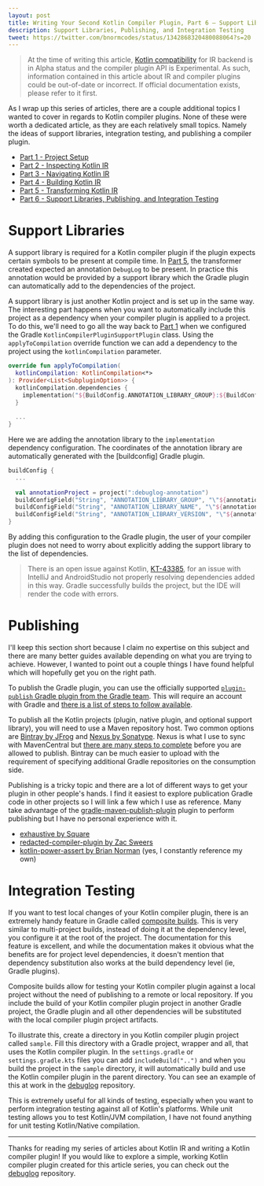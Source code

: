 ```yaml
---
layout: post
title: Writing Your Second Kotlin Compiler Plugin, Part 6 — Support Libraries, Publishing, and Integration Testing
description: Support Libraries, Publishing, and Integration Testing
tweet: https://twitter.com/bnormcodes/status/1342868320480088064?s=20
---
```


> At the time of writing this article, [Kotlin compatibility] for IR backend is in Alpha status and
> the compiler plugin API is Experimental. As such, information contained in this article about IR
> and compiler plugins could be out-of-date or incorrect. If official documentation exists, please
> refer to it first.

As I wrap up this series of articles, there are a couple additional topics I wanted to cover in
regards to Kotlin compiler plugins. None of these were worth a dedicated article, as they are each
relatively small topics. Namely the ideas of support libraries, integration testing, and publishing
a compiler plugin.

- [Part 1 - Project Setup][Part 1]
- [Part 2 - Inspecting Kotlin IR][Part 2]
- [Part 3 - Navigating Kotlin IR][Part 3]
- [Part 4 - Building Kotlin IR][Part 4]
- [Part 5 - Transforming Kotlin IR][Part 5]
- [Part 6 - Support Libraries, Publishing, and Integration Testing][Part 6]

# Support Libraries

A support library is required for a Kotlin compiler plugin if the plugin expects certain symbols to
be present at compile time. In [Part 5][part-5-transformer], the transformer created expected an
annotation `DebugLog` to be present. In practice this annotation would be provided by a support
library which the Gradle plugin can automatically add to the dependencies of the project.

A support library is just another Kotlin project and is set up in the same way. The interesting part
happens when you want to automatically include this project as a dependency when your compiler
plugin is applied to a project. To do this, we'll need to go all the way back to
[Part 1][part-1-gradle-plugin] when we configured the Gradle `KotlinCompilerPluginSupportPlugin`
class. Using the `applyToCompilation` override function we can add a dependency to the project using
the `kotlinCompilation` parameter.

```kotlin
override fun applyToCompilation(
  kotlinCompilation: KotlinCompilation<*>
): Provider<List<SubpluginOption>> {
  kotlinCompilation.dependencies {
    implementation("${BuildConfig.ANNOTATION_LIBRARY_GROUP}:${BuildConfig.ANNOTATION_LIBRARY_NAME}:${BuildConfig.ANNOTATION_LIBRARY_VERSION}")
  }
  
  ...
}
```

Here we are adding the annotation library to the `implementation` dependency configuration. The
coordinates of the annotation library are automatically generated with the [buildconfig] Gradle
plugin.

```kotlin
buildConfig {
  ...
  
  val annotationProject = project(":debuglog-annotation")
  buildConfigField("String", "ANNOTATION_LIBRARY_GROUP", "\"${annotationProject.group}\"")
  buildConfigField("String", "ANNOTATION_LIBRARY_NAME", "\"${annotationProject.name}\"")
  buildConfigField("String", "ANNOTATION_LIBRARY_VERSION", "\"${annotationProject.version}\"")
}
```

By adding this configuration to the Gradle plugin, the user of your compiler plugin does not need to
worry about explicitly adding the support library to the list of dependencies.

> There is an open issue against Kotlin, [KT-43385], for an issue with IntelliJ and AndroidStudio
> not properly resolving dependencies added in this way. Gradle successfully builds the project, but
> the IDE will render the code with errors.

# Publishing

I'll keep this section short because I claim no expertise on this subject and there are many better
guides available depending on what you are trying to achieve. However, I wanted to point out a
couple things I have found helpful which will hopefully get you on the right path.

To publish the Gradle plugin, you can use the officially supported [`plugin-publish` Gradle plugin
from the Gradle team][plugin-publish]. This will require an account with Gradle and [there is a list
of steps to follow available][plugin-publish-steps].

To publish all the Kotlin projects (plugin, native plugin, and optional support library), you will
need to use a Maven repository host. Two common options are [Bintray by JFrog][bintray] and [Nexus
by Sonatype][nexus]. Nexus is what I use to sync with MavenCentral but [there are many steps to
complete][nexus-setup] before you are allowed to publish. Bintray can be much easier to upload with
the requirement of specifying additional Gradle repositories on the consumption side.

Publishing is a tricky topic and there are a lot of different ways to get your plugin in other
people's hands. I find it easiest to explore publication Gradle code in other projects so I will
link a few which I use as reference. Many take advantage of the [gradle-maven-publish-plugin] plugin
to perform publishing but I have no personal experience with it.

- [exhaustive by Square][exhaustive]
- [redacted-compiler-plugin by Zac Sweers][redacted-compiler-plugin]
- [kotlin-power-assert by Brian Norman][kotlin-power-assert] (yes, I constantly reference my own)

# Integration Testing

If you want to test local changes of your Kotlin compiler plugin, there is an extremely handy
feature in Gradle called [composite builds]. This is very similar to multi-project builds, instead
of doing it at the dependency level, you configure it at the root of the project. The documentation
for this feature is excellent, and while the documentation makes it obvious what the benefits are
for project level dependencies, it doesn't mention that dependency substitution also works at the
build dependency level (ie, Gradle plugins).

Composite builds allow for testing your Kotlin compiler plugin against a local project without the
need of publishing to a remote or local repository. If you include the build of your Kotlin compiler
plugin project in another Gradle project, the Gradle plugin and all other dependencies will be
substituted with the local compiler plugin project artifacts.

To illustrate this, create a directory in you Kotlin compiler plugin project called `sample`. Fill
this directory with a Gradle project, wrapper and all, that uses the Kotlin compiler plugin. In the
`settings.gradle` or `settings.gradle.kts` files you can add `includeBuild("..")` and when you build
the project in the `sample` directory, it will automatically build and use the Kotlin compiler
plugin in the parent directory. You can see an example of this at work in the
[debuglog][debuglog-integration] repository.

This is extremely useful for all kinds of testing, especially when you want to perform integration
testing against all of Kotlin's platforms. While unit testing allows you to test Kotlin/JVM
compilation, I have not found anything for unit testing Kotlin/Native compilation.

---

Thanks for reading my series of articles about Kotlin IR and writing a Kotlin compiler plugin! If
you would like to explore a simple, working Kotlin compiler plugin created for this article series,
you can check out the [debuglog] repository.

[Kotlin compatibility]: https://kotlinlang.org/docs/reference/evolution/components-stability.html
[Part 1]: https://blog.bnorm.dev/writing-your-second-compiler-plugin-part-1
[Part 2]: https://blog.bnorm.dev/writing-your-second-compiler-plugin-part-2
[Part 3]: https://blog.bnorm.dev/writing-your-second-compiler-plugin-part-3
[Part 4]: https://blog.bnorm.dev/writing-your-second-compiler-plugin-part-4
[Part 5]: https://blog.bnorm.dev/writing-your-second-compiler-plugin-part-5
[Part 6]: https://blog.bnorm.dev/writing-your-second-compiler-plugin-part-6
[part-1-gradle-plugin]: https://blog.bnorm.dev/writing-your-second-compiler-plugin-part-1#gradle-plugin
[part-5-transformer]: https://blog.bnorm.dev/writing-your-second-compiler-plugin-part-5#autobots-roll-out
[KT-43385]: https://youtrack.jetbrains.com/issue/KT-43385
[plugin-publish]: https://plugins.gradle.org/docs/publish-plugin
[plugin-publish-steps]: https://plugins.gradle.org/docs/submit
[bintray]: https://bintray.com/
[nexus]: https://oss.sonatype.org/
[nexus-setup]: https://central.sonatype.org/pages/ossrh-guide.html
[gradle-maven-publish-plugin]: https://github.com/vanniktech/gradle-maven-publish-plugin
[exhaustive]: https://github.com/cashapp/exhaustive/blob/trunk/gradle/publish.gradle
[redacted-compiler-plugin]: https://github.com/ZacSweers/redacted-compiler-plugin/blob/main/build.gradle
[kotlin-power-assert]: https://github.com/bnorm/kotlin-power-assert/blob/master/kotlin-power-assert-plugin/build.gradle.kts#L55
[composite builds]: https://docs.gradle.org/current/userguide/composite_builds.html
[GitHub template]: https://github.com/bnorm/kotlin-ir-plugin-template
[debuglog]: https://github.com/bnorm/debuglog
[debuglog-integration]: https://github.com/bnorm/debuglog/tree/main/debuglog-integration
